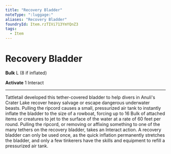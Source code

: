 ```yaml
---
title: "Recovery Bladder"
noteType: ":luggage:"
aliases: "Recovery Bladder"
foundryId: Item.rzTIVi713YmYQnZ3
tags:
  - Item
---
```


# Recovery Bladder

**Bulk** L (8 if inflated)

**Activate** 1 Interact

* * *

Tattletail developed this tether-covered bladder to help divers in Anuli's Crater Lake recover heavy salvage or escape dangerous underwater beasts. Pulling the ripcord causes a small, pressurized air tank to instantly inflate the bladder to the size of a rowboat, forcing up to 16 Bulk of attached items or creatures to jet to the surface of the water at a rate of 60 feet per round. Pulling the ripcord, or removing or affixing something to one of the many tethers on the recovery bladder, takes an Interact action. A recovery bladder can only be used once, as the quick inflation permanently stretches the bladder, and only a few tinkerers have the skills and equipment to refill a pressurized air tank.
